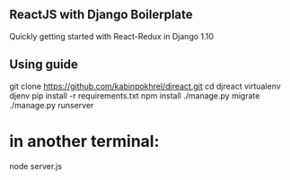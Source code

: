 ## ReactJS with Django Boilerplate
Quickly getting started with React-Redux in Django 1.10

## Using guide
git clone https://github.com/kabinpokhrel/djreact.git
cd djreact
virtualenv djenv
pip install -r requirements.txt
npm install
./manage.py migrate
./manage.py runserver

# in another terminal:
node server.js
